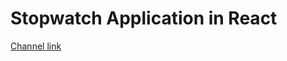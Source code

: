 # Stopwatch Application in React

[Channel link ](https://www.youtube.com/channel/UCfyB6vpx48SelJmCo0CPVcw)